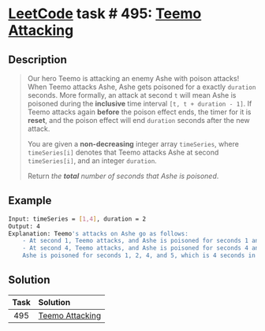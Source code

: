 # [LeetCode][leetcode] task # 495: [Teemo Attacking][task]

Description
-----------

> Our hero Teemo is attacking an enemy Ashe with poison attacks!
> When Teemo attacks Ashe, Ashe gets poisoned for a exactly `duration` seconds.
> More formally, an attack at second `t` will mean Ashe is poisoned
> during the **inclusive** time interval `[t, t + duration - 1]`.
> If Teemo attacks again **before** the poison effect ends,
> the timer for it is **reset**, and the poison effect will end `duration` seconds after the new attack.
> 
> You are given a **non-decreasing** integer array `timeSeries`, where `timeSeries[i]` denotes
> that Teemo attacks Ashe at second `timeSeries[i]`, and an integer `duration`.
> 
> Return _the **total** number of seconds that Ashe is poisoned_.

 Example
-------

```sh
Input: timeSeries = [1,4], duration = 2
Output: 4
Explanation: Teemo's attacks on Ashe go as follows:
    - At second 1, Teemo attacks, and Ashe is poisoned for seconds 1 and 2.
    - At second 4, Teemo attacks, and Ashe is poisoned for seconds 4 and 5.
    Ashe is poisoned for seconds 1, 2, 4, and 5, which is 4 seconds in total.
```

Solution
--------

| Task | Solution                    |
|:----:|:----------------------------|
| 495  | [Teemo Attacking][solution] |


[leetcode]: <http://leetcode.com/>
[task]: <https://leetcode.com/problems/teemo-attacking/>
[solution]: <https://github.com/wellaxis/praxis-leetcode/blob/main/src/main/java/com/witalis/praxis/leetcode/task/h5/p495/option/Practice.java>
